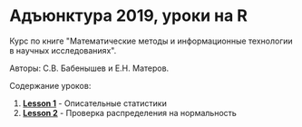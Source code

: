 # Адъюнктура 2019, уроки на R

Курс по книге "Математические методы и информационные технологии в научных исследованиях". 

Авторы: С.В. Бабенышев и Е.Н. Матеров. 

Содержание уроков:

1. [**Lesson 1**](https://github.com/materov/RStudy/tree/master/Lesson%201) - Описательные статистики
2. [**Lesson 2**](https://github.com/materov/RStudy/tree/master/Lesson%202) - Проверка распределения на нормальность
